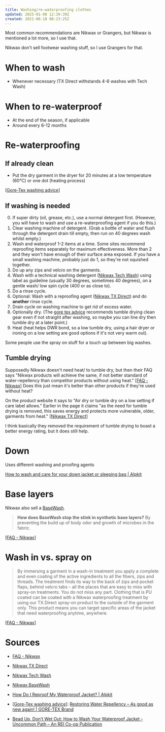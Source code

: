 ```yaml
---
title: Washing/re-waterproofing clothes
updated: 2025-01-08 12:39:39Z
created: 2021-08-18 08:23:25Z
---
```


Most common recommendations are Nikwax or Grangers, but Nikwax is mentioned a lot more, so I use that.

Nikwax don't sell footwear washing stuff, so I use Grangers for that.

# When to wash
- Whenever necessary (TX Direct withstands 4-6 washes with Tech Wash)

# When to re-waterproof
- At the end of the season, if applicable
- Around every 6-12 months

# Re-waterproofing
## If already clean
- Put the dry garment in the dryer for 20 minutes at a low temperature (60°C) or one dot (heating process)

[[Gore-Tex washing advice]]

## If washing is needed
0. If super dirty (oil, grease, etc.), use a normal detergent first. (However, you will have to wash and use a re-waterproofing agent if you do this.)
1. Clear washing machine of detergent. (Grab a bottle of water and flush through the detergent drain till empty, then run on 40 degrees wash whilst empty.)
2. Wash and waterproof 1-2 items at a time. Some sites recommend reproofing items separately for maximum effectiveness. More than 2 and they won't have enough of their surface area exposed. If you have a small washing machine, probably just do 1, so they're not squished together.
3. Do up any zips and velcro on the garments.
4. Wash with a technical washing detergent ([Nikwax Tech Wash]) using label as guideline (usually 30 degrees, sometimes 40 degrees), on a gentle wash/ low spin cycle (400 or as close to).
5. Do a rinse cycle.
6. Optional: Wash with a reproofing agent ([Nikwax TX Direct]) and do **another** rinse cycle.
7. Drain cycle on washing machine to get rid of excess water.
8. Optionally dry. (The [gore tex advice][Gore-Tex washing advice] recommends tumble drying clean gear even if not straight after washing, so maybe you can line dry then tumble dry at a later point.)
9. Heat (heat helps DWR bond, so a low tumble dry, using a hair dryer or ironing on a low setting are good options if it's not very warm out).

Some people use the spray on stuff for a touch up between big washes.

## Tumble drying
Supposedly Nikwax doesn't need heat/ to tumble dry, but then their FAQ says "Nikwax products will achieve the same, if not better standard of water-repellency than competitor products without using heat." [[FAQ - Nikwax]] Does this just mean it's better than other products if they're used without heat?

On the product website it says to "Air dry or tumble dry on a low setting if care label allows." Earlier in the page it claims "as the need for tumble drying is removed, this saves energy and protects more vulnerable, older, garments from heat." [[Nikwax TX Direct]]

I think basically they removed the requirement of tumble drying to boast a better energy rating, but it does still help.

# Down
Uses different washing and proofing agents

[How to wash and care for your down jacket or sleeping bag | Alpkit](https://alpkit.com/blogs/spotlight/how-to-wash-your-down-jacket-or-sleeping-bag)

# Base layers
Nikwax also sell a [BaseWash][Nikwax BaseWash].

> **How does BaseWash stop the stink in synthetic base layers?**
> By preventing the build up of body odor and growth of microbes in the fabric.

[[FAQ - Nikwax]]

# Wash in vs. spray on
> By immersing a garment in a wash-in treatment you apply a complete and even coating of the active ingredients to all the fibers, zips and threads. The treatment finds its way to the back of zips and pocket flaps, behind velcro tabs – all the places that are easy to miss with spray-on treatments. You do not miss any part. Clothing that is PU coated can be coated with a Nikwax waterproofing treatment by using our TX.Direct spray-on product to the outside of the garment only. This product means you can target specific areas of the jacket that need waterproofing anytime, anywhere.

[[FAQ - Nikwax]]

# Sources
[FAQ - Nikwax]: https://nikwax.com/en-us/faq/
- [FAQ - Nikwax]

[Nikwax TX Direct]: https://nikwax.com/en-gb/products/waterproofing/equipment/tx-direct-wash-in/
- [Nikwax TX Direct]

[Nikwax Tech Wash]: https://alpkit.com/products/nikwax-tech-wash
- [Nikwax Tech Wash]

[Nikwax BaseWash]: https://nikwax.com/en-gb/products/Cleaning/basewash/
- [Nikwax BaseWash]

- [How Do I Reproof My Waterproof Jacket? | Alpkit](https://alpkit.com/blogs/spotlight/how-to-reproof-waterproof-clothing)

[Gore-Tex washing advice]: https://www.gore-tex.com/en_uk/blog/restoring-water-repellency-as-good-as-new-again
- [[Gore-Tex washing advice]]: [Restoring Water Repellency – As good as new again! | GORE-TEX Brand][Gore-Tex washing advice]

- [Bead Up, Don’t Wet Out: How to Wash Your Waterproof Jacket - Uncommon Path – An REI Co-op Publication](https://www.rei.com/blog/camp/bead-up-dont-wet-out-how-to-wash-your-waterproof-jacket)
